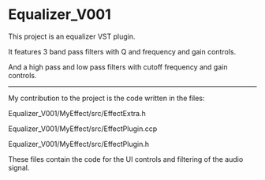 # Equalizer_V001
 
This project is an equalizer VST plugin.

It features 3 band pass filters with Q and frequency and gain controls.

And a high pass and low pass filters with cutoff frequency and gain controls.

----------------------------------------------------------------------------------
My contribution to the project is the code written in the files:

Equalizer_V001/MyEffect/src/EffectExtra.h

Equalizer_V001/MyEffect/src/EffectPlugin.ccp

Equalizer_V001/MyEffect/src/EffectPlugin.h

These files contain the code for the UI controls and filtering of the audio signal.
